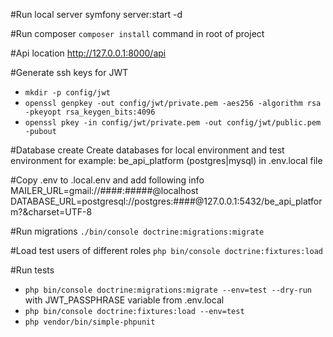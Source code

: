 #Run local server
symfony server:start -d

#Run composer
`composer install` command in root of project

#Api location
http://127.0.0.1:8000/api

#Generate ssh keys for JWT
- `mkdir -p config/jwt`
- `openssl genpkey -out config/jwt/private.pem -aes256 -algorithm rsa -pkeyopt rsa_keygen_bits:4096`
- `openssl pkey -in config/jwt/private.pem -out config/jwt/public.pem -pubout`

#Database create
Create databases for local environment and test environment
for example: be_api_platform (postgres|mysql) in .env.local file

#Copy .env to .local.env and add following info
MAILER_URL=gmail://####:#####@localhost
DATABASE_URL=postgresql://postgres:####@127.0.0.1:5432/be_api_platform?&charset=UTF-8

#Run migrations
`./bin/console doctrine:migrations:migrate`

#Load test users of different roles
`php bin/console doctrine:fixtures:load`

#Run tests
- `php bin/console doctrine:migrations:migrate --env=test --dry-run` with JWT_PASSPHRASE variable from .env.local
- `php bin/console doctrine:fixtures:load --env=test`
- `php vendor/bin/simple-phpunit`


